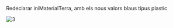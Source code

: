 Redeclarar iniMaterialTerra, amb els nous valors blaus tipus plastic

![3](https://github.com/ArnauCS03/IDI-FIB/assets/95536223/02674d14-2411-43c8-a0e7-fa97f97c69f4)
